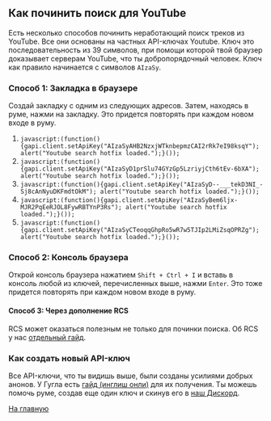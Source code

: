 ## Как починить поиск для YouTube

Есть несколько способов починить неработающий поиск треков из YouTube. Все они основаны на частных API-ключах Youtube. Ключ это последовательность из 39 символов, при помощи которой твой браузер доказывает серверам YouTube, что ты добропорядочный человек. Ключ как правило начинается с символов `AIzaSy`.

### Способ 1: Закладка в браузере

Создай закладку с одним из следующих адресов. Затем, находясь в руме, нажми на закладку. Это придется повторять при каждом новом входе в руму.

1. `javascript:(function(){gapi.client.setApiKey("AIzaSyAHB2NzxjWTknbepmzCAI2rRk7eI98ksqY"); alert("Youtube search hotfix loaded.");}());`
1. `javascript:(function(){gapi.client.setApiKey("AIzaSyD1prSlu74GYzGp5LzriyjCth6tEv-6bXA"); alert("Youtube search hotfix loaded.");}());`
1. `javascript:(function(){gapi.client.setApiKey("AIzaSyD--___tekD3NI_-Sj8cAnNyuDKFmdtOkM"); alert("Youtube search hotfix loaded.");}());`
1. `javascript:(function(){gapi.client.setApiKey("AIzaSyBem6ljx-MJR2PqEeRJOL8FywRBTYnP3Rs"); alert("Youtube search hotfix loaded.");}());`
1. `javascript:(function(){gapi.client.setApiKey("AIzaSyCTeoqqGhpRo5wR7w5TJIp2LMiZsqOPRZg"); alert("Youtube search hotfix loaded.");}());`

### Способ 2: Консоль браузера

Открой консоль браузера нажатием `Shift + Ctrl + I` и вставь в консоль любой из ключей, перечисленных выше, нажми `Enter`. Это тоже придется повторять при каждом новом входе в руму.

#### Способ 3: Через дополнение RCS
RCS может оказаться полезным не только для починки поиска. Об RCS у нас [отдельный гайд](https://an0nwave.github.io/help/rcs.html).

### Как создать новый API-ключ

Все API-ключи, что ты видишь выше, были созданы усилиями добрых анонов. У Гугла есть [гайд (инглиш онли)](https://developers.google.com/youtube/v3/getting-started) для их получения. Ты можешь помочь руме, создав еще один ключ и скинув его в [наш Дискорд](https://discord.gg/VwGKu9V).

[На главную](https://an0nwave.github.io/help/)
